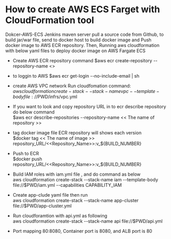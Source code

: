 # How to create AWS ECS Farget with CloudFormation tool
Dokcer-AWS-ECS
Jenkins maven server pull a source code from Github, to build jar/war file,  send to docker host to build docker image and 
Push docker image to AWS ECR repository.
Then, Running aws cloudformation with below yaml files to deploy docker image on AWS Fargate ECS 

* Create AWS ECR repository command
  $aws  ecr create-repository  --repository-name  <<he name of repository>>
* to loggin to AWS 
  $aws  ecr  get-login  --no-include-email  |  sh 
* create AWS VPC network Run cloudfomation command:    
   $aws cloudformation create-stack --stack-name vpc --template-body file://$PWD/infrs/vpc.yml
* If you want to look and copy repository URL in to ecr describe repository do below command        
  $aws  ecr  describe-repositories  --repository-name  << The name of repository >>
* tag docker image file ECR repository will shows each version                                                 
  $docker  tag << The name of image >>   repository_URL/<<Repository_Name>>:v_${BUILD_NUMBER}
  
* Push to ECR                                                                
  $docker push repository_URL/<<Repository_Name>>:v_${BUILD_NUMBER}
  
* Build IAM roles with iam.yml file , and do command as below                                                    
  aws cloudformation create-stack --stack-name iam --template-body file://$PWD/iam.yml --capabilities  CAPABILITY_IAM
  
* Create app-clude yaml file then run                                         
  aws cloudformation create-stack --stack-name  app-cluster  file://$PWD/app-cluster.yml

* Run cloudforamtion with api.yml as following                                               
  aws cloudformation create-stack --stack-name api file://$PWD/api.yml
  
* Port mapping 80:8080, Container port is 8080, and ALB port is 80
